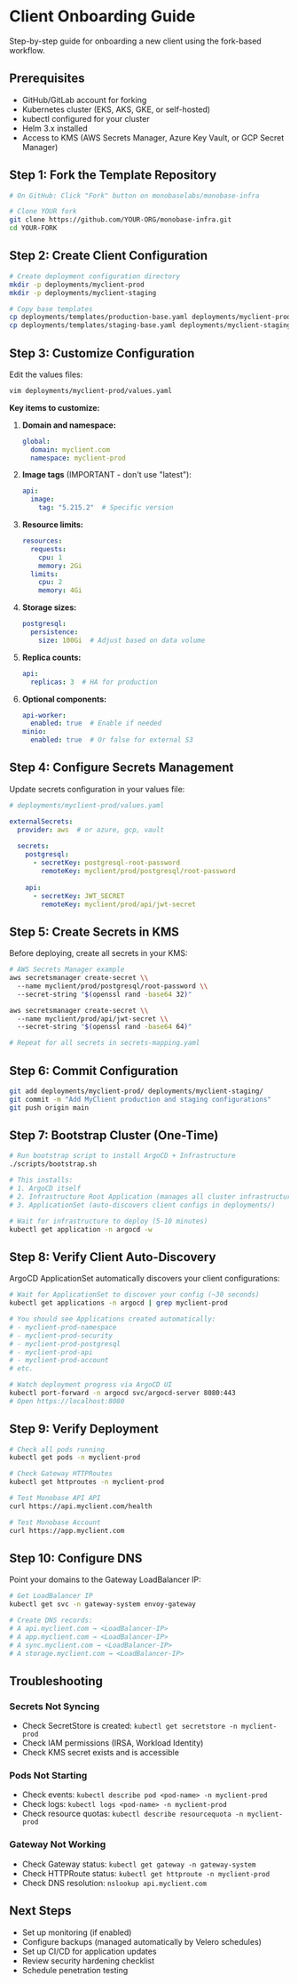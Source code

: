 # Client Onboarding Guide

Step-by-step guide for onboarding a new client using the fork-based workflow.

## Prerequisites

- GitHub/GitLab account for forking
- Kubernetes cluster (EKS, AKS, GKE, or self-hosted)
- kubectl configured for your cluster
- Helm 3.x installed
- Access to KMS (AWS Secrets Manager, Azure Key Vault, or GCP Secret Manager)

## Step 1: Fork the Template Repository

```bash
# On GitHub: Click "Fork" button on monobaselabs/monobase-infra

# Clone YOUR fork
git clone https://github.com/YOUR-ORG/monobase-infra.git
cd YOUR-FORK
```

## Step 2: Create Client Configuration

```bash
# Create deployment configuration directory
mkdir -p deployments/myclient-prod
mkdir -p deployments/myclient-staging

# Copy base templates
cp deployments/templates/production-base.yaml deployments/myclient-prod/values.yaml
cp deployments/templates/staging-base.yaml deployments/myclient-staging/values.yaml
```

## Step 3: Customize Configuration

Edit the values files:

```bash
vim deployments/myclient-prod/values.yaml
```

**Key items to customize:**

1. **Domain and namespace:**
   ```yaml
   global:
     domain: myclient.com
     namespace: myclient-prod
   ```

2. **Image tags** (IMPORTANT - don't use "latest"):
   ```yaml
   api:
     image:
       tag: "5.215.2"  # Specific version
   ```

3. **Resource limits:**
   ```yaml
   resources:
     requests:
       cpu: 1
       memory: 2Gi
     limits:
       cpu: 2
       memory: 4Gi
   ```

4. **Storage sizes:**
   ```yaml
   postgresql:
     persistence:
       size: 100Gi  # Adjust based on data volume
   ```

5. **Replica counts:**
   ```yaml
   api:
     replicas: 3  # HA for production
   ```

6. **Optional components:**
   ```yaml
   api-worker:
     enabled: true  # Enable if needed
   minio:
     enabled: true  # Or false for external S3
   ```

## Step 4: Configure Secrets Management

Update secrets configuration in your values file:

```yaml
# deployments/myclient-prod/values.yaml

externalSecrets:
  provider: aws  # or azure, gcp, vault
  
  secrets:
    postgresql:
      - secretKey: postgresql-root-password
        remoteKey: myclient/prod/postgresql/root-password
    
    api:
      - secretKey: JWT_SECRET
        remoteKey: myclient/prod/api/jwt-secret
```

## Step 5: Create Secrets in KMS

Before deploying, create all secrets in your KMS:

```bash
# AWS Secrets Manager example
aws secretsmanager create-secret \\
  --name myclient/prod/postgresql/root-password \\
  --secret-string "$(openssl rand -base64 32)"

aws secretsmanager create-secret \\
  --name myclient/prod/api/jwt-secret \\
  --secret-string "$(openssl rand -base64 64)"

# Repeat for all secrets in secrets-mapping.yaml
```

## Step 6: Commit Configuration

```bash
git add deployments/myclient-prod/ deployments/myclient-staging/
git commit -m "Add MyClient production and staging configurations"
git push origin main
```

## Step 7: Bootstrap Cluster (One-Time)

```bash
# Run bootstrap script to install ArgoCD + Infrastructure
./scripts/bootstrap.sh

# This installs:
# 1. ArgoCD itself
# 2. Infrastructure Root Application (manages all cluster infrastructure)
# 3. ApplicationSet (auto-discovers client configs in deployments/)

# Wait for infrastructure to deploy (5-10 minutes)
kubectl get application -n argocd -w
```

## Step 8: Verify Client Auto-Discovery

ArgoCD ApplicationSet automatically discovers your client configurations:

```bash
# Wait for ApplicationSet to discover your config (~30 seconds)
kubectl get applications -n argocd | grep myclient-prod

# You should see Applications created automatically:
# - myclient-prod-namespace
# - myclient-prod-security
# - myclient-prod-postgresql
# - myclient-prod-api
# - myclient-prod-account
# etc.

# Watch deployment progress via ArgoCD UI
kubectl port-forward -n argocd svc/argocd-server 8080:443
# Open https://localhost:8080
```

## Step 9: Verify Deployment

```bash
# Check all pods running
kubectl get pods -n myclient-prod

# Check Gateway HTTPRoutes
kubectl get httproutes -n myclient-prod

# Test Monobase API API
curl https://api.myclient.com/health

# Test Monobase Account
curl https://app.myclient.com
```

## Step 10: Configure DNS

Point your domains to the Gateway LoadBalancer IP:

```bash
# Get LoadBalancer IP
kubectl get svc -n gateway-system envoy-gateway

# Create DNS records:
# A api.myclient.com → <LoadBalancer-IP>
# A app.myclient.com → <LoadBalancer-IP>
# A sync.myclient.com → <LoadBalancer-IP>
# A storage.myclient.com → <LoadBalancer-IP>
```

## Troubleshooting

### Secrets Not Syncing
- Check SecretStore is created: `kubectl get secretstore -n myclient-prod`
- Check IAM permissions (IRSA, Workload Identity)
- Check KMS secret exists and is accessible

### Pods Not Starting
- Check events: `kubectl describe pod <pod-name> -n myclient-prod`
- Check logs: `kubectl logs <pod-name> -n myclient-prod`
- Check resource quotas: `kubectl describe resourcequota -n myclient-prod`

### Gateway Not Working
- Check Gateway status: `kubectl get gateway -n gateway-system`
- Check HTTPRoute status: `kubectl get httproute -n myclient-prod`
- Check DNS resolution: `nslookup api.myclient.com`

## Next Steps

- Set up monitoring (if enabled)
- Configure backups (managed automatically by Velero schedules)
- Set up CI/CD for application updates
- Review security hardening checklist
- Schedule penetration testing
